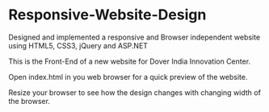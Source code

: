 # Responsive-Website-Design
Designed and implemented a responsive and Browser independent website using HTML5, CSS3, jQuery and ASP.NET

This is the Front-End of a new website for Dover India Innovation Center.

Open index.html in you web browser for a quick preview of the website.

Resize your browser to see how the design changes with changing width of the browser.

